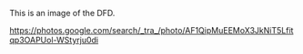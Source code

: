 This is an image of the DFD.

https://photos.google.com/search/_tra_/photo/AF1QipMuEEMoX3JkNiT5Lfitqp3OAPUol-WStyrju0di

